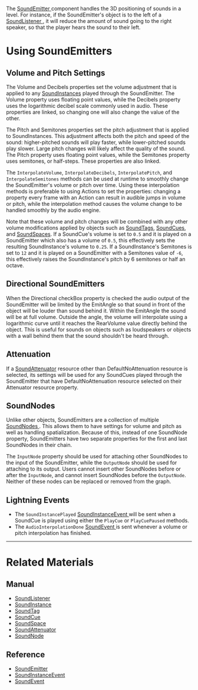 The [ SoundEmitter ](https://github.com/PlasmaEngine/PlasmaDocs/blob/master/code_reference/class_reference/soundemitter.markdown) component handles the 3D positioning of sounds in a level. For instance, if the SoundEmitter's object is to the left of a [SoundListener ](https://github.com/PlasmaEngine/PlasmaDocs/blob/master/plasma_editor_documentation/plasmamanual/audio/soundlistener.markdown), it will reduce the amount of sound going to the right speaker, so that the player hears the sound to their left. 

 # Using SoundEmitters


 ## Volume and Pitch Settings

The Volume  and Decibels  properties set the volume adjustment that is applied to any [SoundInstances](https://github.com/PlasmaEngine/PlasmaDocs/blob/master/plasma_editor_documentation/plasmamanual/audio/soundinstance.markdown) played through the SoundEmitter. The Volume  property uses floating point values, while the Decibels  property uses the logarithmic decibel scale commonly used in audio. These properties are linked, so changing one will also change the value of the other. 

The Pitch  and Semitones  properties set the pitch adjustment that is applied to SoundInstances. This adjustment affects both the pitch and speed of the sound: higher-pitched sounds will play faster, while lower-pitched sounds play slower. Large pitch changes will likely affect the quality of the sound. The Pitch  property uses floating point values, while the Semitones  property uses semitones, or half-steps. These properties are also linked.

The `InterpolateVolume`, `InterpolateDecibels`, `InterpolatePitch`, and `InterpolateSemitones` methods can be used at runtime to smoothly change the SoundEmitter's volume or pitch over time. Using these interpolation methods is preferable to using Actions to set the properties: changing a property every frame with an Action can result in audible jumps in volume or pitch, while the interpolation method causes the volume change to be handled smoothly by the audio engine.

Note that these volume and pitch changes will be combined with any other volume modifications applied by objects such as [SoundTags](https://github.com/PlasmaEngine/PlasmaDocs/blob/master/plasma_editor_documentation/plasmamanual/audio/soundtag.markdown), [SoundCues](https://github.com/PlasmaEngine/PlasmaDocs/blob/master/plasma_editor_documentation/plasmamanual/audio/soundcue.markdown), and [SoundSpaces](https://github.com/PlasmaEngine/PlasmaDocs/blob/master/plasma_editor_documentation/plasmamanual/audio/soundspace.markdown). If a SoundCue's volume is set to `0.5` and it is played on a SoundEmitter which also has a volume of `0.5`, this effectively sets the resulting SoundInstance's volume to `0.25`. If a SoundInstance's Semitones is set to `12` and it is played on a SoundEmitter with a Semitones value of `-6`, this effectively raises the SoundInstance's pitch by 6 semitones or half an octave. 

 ## Directional SoundEmitters



 When the Directional checkBox property is checked the audio output of the SoundEmitter will be limited by the EmitAngle  so that sound in front of the object will be louder than sound behind it. Within the EmitAngle   the sound will be at full volume. Outside the angle, the volume will interpolate using a logarithmic curve until it reaches the RearVolume  value directly behind the object. This is useful for sounds on objects such as loudspeakers or objects with a wall behind them that the sound shouldn't be heard through.


 ## Attenuation

If a [SoundAttenuator](https://github.com/PlasmaEngine/PlasmaDocs/blob/master/plasma_editor_documentation/plasmamanual/audio/soundattenuator.markdown) resource other than DefaultNoAttenuation resource is selected, its settings will be used for any SoundCues played through the SoundEmitter that have DefaultNoAttenuation resource selected on their Attenuator resource property. 

 ## SoundNodes

Unlike other objects, SoundEmitters are a collection of multiple [SoundNodes ](https://github.com/PlasmaEngine/PlasmaDocs/blob/master/plasma_editor_documentation/plasmamanual/audio/soundnode.markdown). This allows them to have settings for volume and pitch as well as handling spatialization. Because of this, instead of one SoundNode property, SoundEmitters have two separate properties for the first and last SoundNodes in their chain. 

The `InputNode` property should be used for attaching other SoundNodes to the input of the SoundEmitter, while the `OutputNode` should be used for attaching to its output. Users cannot insert other SoundNodes before or after the `InputNode`, and cannot insert SoundNodes before the `OutputNode`. Neither of these nodes can be replaced or removed from the graph.

 ##  Lightning Events

- The `SoundInstancePlayed` [ SoundInstanceEvent  ](https://github.com/PlasmaEngine/PlasmaDocs/blob/master/code_reference/class_reference/soundinstanceevent.markdown) will be sent when a SoundCue is played using either the `PlayCue` or `PlayCuePaused` methods. 
- The `AudioInterpolationDone` [ SoundEvent  ](https://github.com/PlasmaEngine/PlasmaDocs/blob/master/code_reference/class_reference/soundevent.markdown) is sent whenever a volume or pitch interpolation has finished.

---
 # Related Materials

 ## Manual

- [SoundListener ](https://github.com/PlasmaEngine/PlasmaDocs/blob/master/plasma_editor_documentation/plasmamanual/audio/soundlistener.markdown)
- [SoundInstance ](https://github.com/PlasmaEngine/PlasmaDocs/blob/master/plasma_editor_documentation/plasmamanual/audio/soundinstance.markdown)
- [SoundTag ](https://github.com/PlasmaEngine/PlasmaDocs/blob/master/plasma_editor_documentation/plasmamanual/audio/soundtag.markdown)
- [SoundCue ](https://github.com/PlasmaEngine/PlasmaDocs/blob/master/plasma_editor_documentation/plasmamanual/audio/soundcue.markdown)
- [SoundSpace ](https://github.com/PlasmaEngine/PlasmaDocs/blob/master/plasma_editor_documentation/plasmamanual/audio/soundspace.markdown)
- [SoundAttenuator ](https://github.com/PlasmaEngine/PlasmaDocs/blob/master/plasma_editor_documentation/plasmamanual/audio/soundattenuator.markdown)
- [SoundNode ](https://github.com/PlasmaEngine/PlasmaDocs/blob/master/plasma_editor_documentation/plasmamanual/audio/soundnode.markdown)

 ## Reference

- [ SoundEmitter ](https://github.com/PlasmaEngine/PlasmaDocs/blob/master/code_reference/class_reference/soundemitter.markdown)
- [ SoundInstanceEvent  ](https://github.com/PlasmaEngine/PlasmaDocs/blob/master/code_reference/class_reference/soundinstanceevent.markdown) 
- [ SoundEvent  ](https://github.com/PlasmaEngine/PlasmaDocs/blob/master/code_reference/class_reference/soundevent.markdown)  

 
